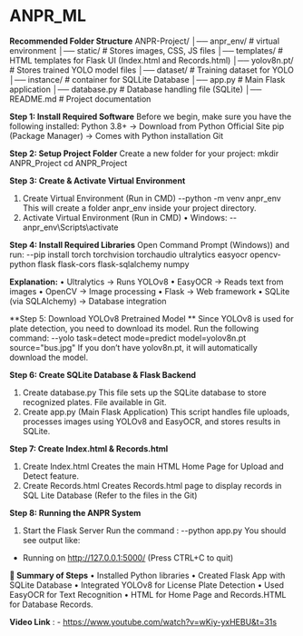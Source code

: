 # ANPR_ML

**Recommended Folder Structure**
ANPR-Project/
│── anpr_env/                  # virtual environment 
│── static/                  # Stores images, CSS, JS files 
│── templates/               # HTML templates for Flask UI (Index.html and Records.html)
│── yolov8n.pt/                  # Stores trained YOLO model files
│── dataset/                 # Training dataset for YOLO
│── instance/                 # container for SQLLite Database
│── app.py                  # Main Flask application
│── database.py              # Database handling file (SQLite)
│── README.md                # Project documentation

**Step 1: Install Required Software**
Before we begin, make sure you have the following installed:
Python 3.8+ → Download from Python Official Site
 pip (Package Manager) → Comes with Python installation
Git 

**Step 2: Setup Project Folder**
Create a new folder for your project: 
mkdir ANPR_Project
cd ANPR_Project

**Step 3: Create & Activate Virtual Environment**
1.	Create Virtual Environment (Run in CMD)
--python -m venv anpr_env
This will create a folder anpr_env inside your project directory.
2.	Activate Virtual Environment (Run in CMD)
•	Windows:
--anpr_env\Scripts\activate

**Step 4: Install Required Libraries**
Open Command Prompt (Windows)) and run:
--pip install torch torchvision torchaudio ultralytics easyocr opencv-python flask flask-cors flask-sqlalchemy numpy

**Explanation:**
•	Ultralytics → Runs YOLOv8
•	EasyOCR → Reads text from images
•	OpenCV → Image processing
•	Flask → Web framework
•	SQLite (via SQLAlchemy) → Database integration

**Step 5: Download YOLOv8 Pretrained Model **
Since YOLOv8 is used for plate detection, you need to download its model.
Run the following command:
--yolo task=detect mode=predict model=yolov8n.pt source="bus.jpg"
If you don’t have yolov8n.pt, it will automatically download the model.


**Step 6: Create SQLite Database & Flask Backend**
1.	Create database.py
This file sets up the SQLite database to store recognized plates. File available in Git.
2.	Create app.py (Main Flask Application)
This script handles file uploads, processes images using YOLOv8 and EasyOCR, and stores results in SQLite.

**Step 7: Create Index.html & Records.html**
1.	Create Index.html
Creates the main HTML Home Page for Upload and Detect feature.
2.	Create Records.html
Creates Records.html page to display records in SQL Lite Database
(Refer to the files in the Git)

**Step 8: Running the ANPR System**
1.	Start the Flask Server
Run the command :
--python app.py
You should see output like:
* Running on http://127.0.0.1:5000/ (Press CTRL+C to quit)

**🎯 Summary of Steps**
•	Installed Python libraries
•	Created Flask App with SQLite Database
•	Integrated YOLOv8 for License Plate Detection
•	Used EasyOCR for Text Recognition
•	HTML for Home Page and Records.HTML for Database Records.




**Video Link** : - https://www.youtube.com/watch?v=wKiy-yxHEBU&t=31s 
